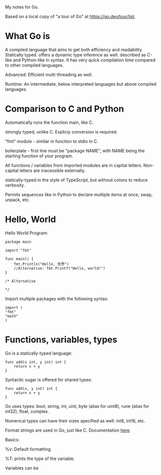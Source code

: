 My notes for Go.

Based on a local copy of "a tour of Go" at https://go.dev/tour/list.

# What Go is

A compiled language that aims to get both efficiency and readability.
Statically typed. offers a dynamic type inference as well.
described as C-like and Python-like in syntax.
It has very quick compilation time compared to other compiled languages.

Advanced: Efficient multi-threading as well.

Runtime: An intermediate, below interpreted languages but above compiled languages.

# Comparison to C and Python

Automatically runs the function main, like C.

strongly typed, unlike C. Expliciy conversion is required.

"fmt" module - similar in function to stdio in C.

boilerplate - first line must be "package NAME", with NAME being the starting function of your program.

All functions / variables from imported modules are in capital letters. Non-capital letters are inacessible externally.

statically-typed in the style of TypeScript, but without colons to reduce verbosity.

Permits sequences like in Python to declare multiple items at once, swap, unpack, etc.

# Hello, World

Hello World Program:

```
package main

import "fmt"

func main() {
	fmt.Println("Hello, 世界")
    //Alternative: fmt.Printf("Hello, world!")
}

/* Alternative

*/
```

Import multiple packages with the following syntax:

```
import (
"fmt"
"math"
)
```

# Functions, variables, types

Go is a statically-typed language:

```
func add(x int, y int) int {
	return x + y
}
```

Syntactic sugar is offered for shared types:

```
func add(x, y int) int {
	return x + y
}
```

Go uses types: bool, string, int, uint, byte (alias for uint8), rune (alias for int32), float, complex.

Numerical types can have their sizes specified as well: int8, int16, etc.

Format strings are used in Go, just like C. Documentation [here](https://pkg.go.dev/fmt).

Basics:

%v: Default formatting.

%T: prints the type of the variable.

Variables can be
